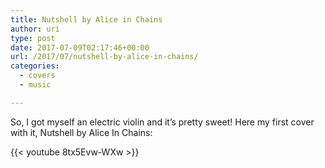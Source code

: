 ```yaml
---
title: Nutshell by Alice in Chains
author: uri
type: post
date: 2017-07-09T02:17:46+00:00
url: /2017/07/nutshell-by-alice-in-chains/
categories:
  - covers
  - music

---
```

So, I got myself an electric violin and it&#8217;s pretty sweet! Here my first cover with it, Nutshell by Alice In Chains:

{{< youtube 8tx5Evw-WXw >}}